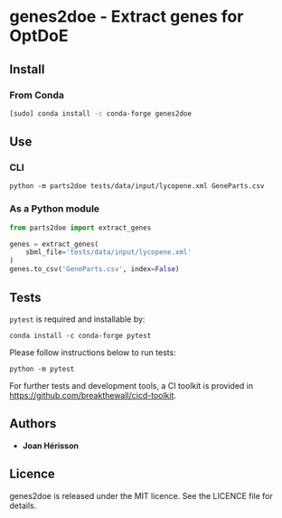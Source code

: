 # genes2doe - Extract genes for OptDoE

## Install
### From Conda
```sh
[sudo] conda install -c conda-forge genes2doe

```

## Use
### CLI
```
python -m parts2doe tests/data/input/lycopene.xml GeneParts.csv
```
### As a Python module
```python
from parts2doe import extract_genes

genes = extract_genes(
    sbml_file='tests/data/input/lycopene.xml'
)
genes.to_csv('GeneParts.csv', index=False)
```

## Tests
`pytest` is required and installable by:
```
conda install -c conda-forge pytest
```

Please follow instructions below to run tests:
```
python -m pytest
```
For further tests and development tools, a CI toolkit is provided in https://github.com/breakthewall/cicd-toolkit.


## Authors

* **Joan Hérisson**


## Licence
genes2doe is released under the MIT licence. See the LICENCE file for details.

